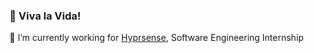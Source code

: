 ### 🍉 Viva la Vida!

🔭 I’m currently working for [Hyprsense](https://www.hyprsense.com/), Software Engineering Internship
